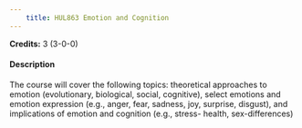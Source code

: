 ```yaml
---
    title: HUL863 Emotion and Cognition
---
```

**Credits:** 3 (3-0-0)



#### Description 
The course will cover the following topics: theoretical approaches to emotion (evolutionary, biological, social, cognitive), select emotions and emotion expression (e.g., anger, fear, sadness, joy, surprise, disgust), and implications of emotion and cognition (e.g., stress- health, sex-differences)